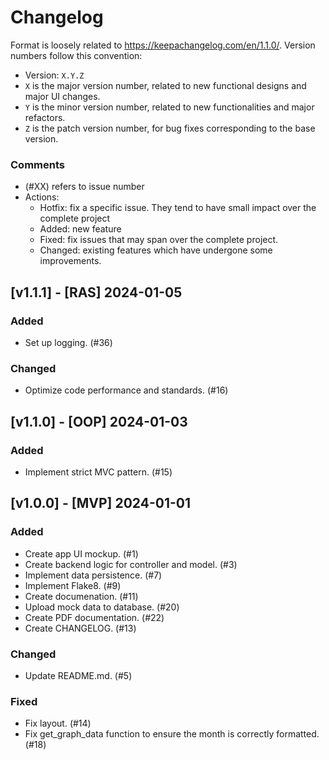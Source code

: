 # Changelog
Format is loosely related to https://keepachangelog.com/en/1.1.0/.
Version numbers follow this convention:
- Version: `X.Y.Z`
- `X` is the major version number, related to new functional designs and major UI changes.
- `Y` is the minor version number, related to new functionalities and major refactors.
- `Z` is the patch version number, for bug fixes corresponding to the base version.

### Comments
- (#XX) refers to issue number
- Actions:
  - Hotfix: fix a specific issue. They tend to have small impact over the complete project
  - Added: new feature
  - Fixed: fix issues that may span over the complete project.
  - Changed: existing features which have undergone some improvements.

## [v1.1.1] - [RAS] 2024-01-05
### Added
- Set up logging. (#36)

### Changed
- Optimize code performance and standards. (#16)


## [v1.1.0] - [OOP] 2024-01-03
### Added
- Implement strict MVC pattern. (#15)


## [v1.0.0] - [MVP] 2024-01-01
### Added
- Create app UI mockup. (#1)
- Create backend logic for controller and model. (#3)
- Implement data persistence. (#7)
- Implement Flake8. (#9)
- Create documenation. (#11)
- Upload mock data to database. (#20)
- Create PDF documentation. (#22)
- Create CHANGELOG. (#13)

### Changed
- Update README.md. (#5)

### Fixed
- Fix layout. (#14)
- Fix get_graph_data function to ensure the month is correctly formatted. (#18)
